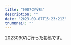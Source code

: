 ```yaml
---
title: "0907の投稿"
description: ""
date: "2023-09-07T15:23:21Z"
thumbnail: ""
---
```

20230907に行った投稿です。
<!--more-->
